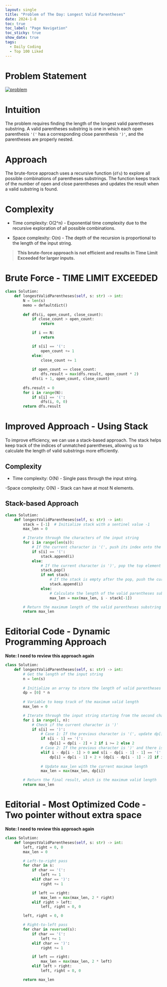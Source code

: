 ```yaml
---
layout: single
title: "Problem of The Day: Longest Valid Parentheses"
date: 2024-1-8
toc: true
toc_label: "Page Navigation"
toc_sticky: true
show_date: true
tags:
  - Daily Coding
  - Top 100 Liked
---
```

# Problem Statement
[![problem](/assets/images/2024-01-08_23-45-27-longest-valid-parenthese.png)](/assets/images/2024-01-08_23-45-27-longest-valid-parenthese.png)

# Intuition
The problem requires finding the length of the longest valid parentheses substring. A valid parentheses substring is one in which each open parenthesis `'('` has a corresponding close parenthesis `')'`, and the parentheses are properly nested.

# Approach
The brute-force approach uses a recursive function (`dfs`) to explore all possible combinations of parentheses substrings. The function keeps track of the number of open and close parentheses and updates the result when a valid substring is found.

# Complexity
- Time complexity:
O(2^n) - Exponential time complexity due to the recursive exploration of all possible combinations.

- Space complexity:
O(n) - The depth of the recursion is proportional to the length of the input string.

>**This brute-force approach is not efficient and results in Time Limit Exceeded for larger inputs.**

# Brute Force - TIME LIMIT EXCEEDED
```python
class Solution:
    def longestValidParentheses(self, s: str) -> int:
        N = len(s)
        memo = defaultdict()
        
        def dfs(i, open_count, close_count):
            if close_count > open_count:
                return

            if i == N:
                return

            if s[i] == '(':
                open_count += 1
            else:
                close_count += 1
            
            if open_count == close_count:
                dfs.result = max(dfs.result, open_count * 2) 
            dfs(i + 1, open_count, close_count)
        
        dfs.result = 0
        for i in range(N):
            if s[i] == '(':
                dfs(i, 0, 0)
        return dfs.result
```

# Improved Approach - Using Stack
To improve efficiency, we can use a stack-based approach. The stack helps keep track of the indices of unmatched parentheses, allowing us to calculate the length of valid substrings more efficiently.

## Complexity
- Time complexity: 
O(N) - Single pass through the input string.

-Space complexity: 
O(N) - Stack can have at most N elements.

## Stack-based Approach
```python
class Solution:
    def longestValidParentheses(self, s: str) -> int:
        stack = [-1]  # Initialize stack with a sentinel value -1
        max_len = 0

        # Iterate through the characters of the input string
        for i in range(len(s)):
            # If the current character is '(', push its index onto the stack
            if s[i] == '(':
                stack.append(i)
            else:
                # If the current character is ')', pop the top element from the stack
                stack.pop()
                if not stack:
                    # If the stack is empty after the pop, push the current index onto the stack
                    stack.append(i)
                else:
                    # Calculate the length of the valid parentheses substring using the current index and the top element of the stack
                    max_len = max(max_len, i - stack[-1])

        # Return the maximum length of the valid parentheses substring
        return max_len
```

# Editorial Code - Dynamic Programming Approach
**Note: I need to review this approach again**
```python
class Solution:
    def longestValidParentheses(self, s: str) -> int:
        # Get the length of the input string
        n = len(s)
        
        # Initialize an array to store the length of valid parentheses substrings ending at each position
        dp = [0] * n
        
        # Variable to keep track of the maximum valid length
        max_len = 0

        # Iterate through the input string starting from the second character
        for i in range(1, n):
            # Check if the current character is ')'
            if s[i] == ')':
                # Case 1: If the previous character is '(', update dp[i] based on the length of the valid substring ending at i-2 (if i >= 2)
                if s[i - 1] == '(':
                    dp[i] = dp[i - 2] + 2 if i >= 2 else 2
                # Case 2: If the previous character is ')' and there is a valid substring ending at i-1, consider its length as well
                elif i - dp[i - 1] > 0 and s[i - dp[i - 1] - 1] == '(':
                    dp[i] = dp[i - 1] + 2 + (dp[i - dp[i - 1] - 2] if i - dp[i - 1] >= 2 else 0)
                
                # Update max_len with the current maximum length
                max_len = max(max_len, dp[i])

        # Return the final result, which is the maximum valid length
        return max_len
```

# Editorial - Most Optimized Code - Two pointer without extra space
**Note: I need to review this approach again**
```python
class Solution:
    def longestValidParentheses(self, s: str) -> int:
        left, right = 0, 0
        max_len = 0

        # Left-to-right pass
        for char in s:
            if char == '(':
                left += 1
            elif char == ')':
                right += 1

            if left == right:
                max_len = max(max_len, 2 * right)
            elif right > left:
                left, right = 0, 0

        left, right = 0, 0

        # Right-to-left pass
        for char in reversed(s):
            if char == '(':
                left += 1
            elif char == ')':
                right += 1

            if left == right:
                max_len = max(max_len, 2 * left)
            elif left > right:
                left, right = 0, 0

        return max_len

```